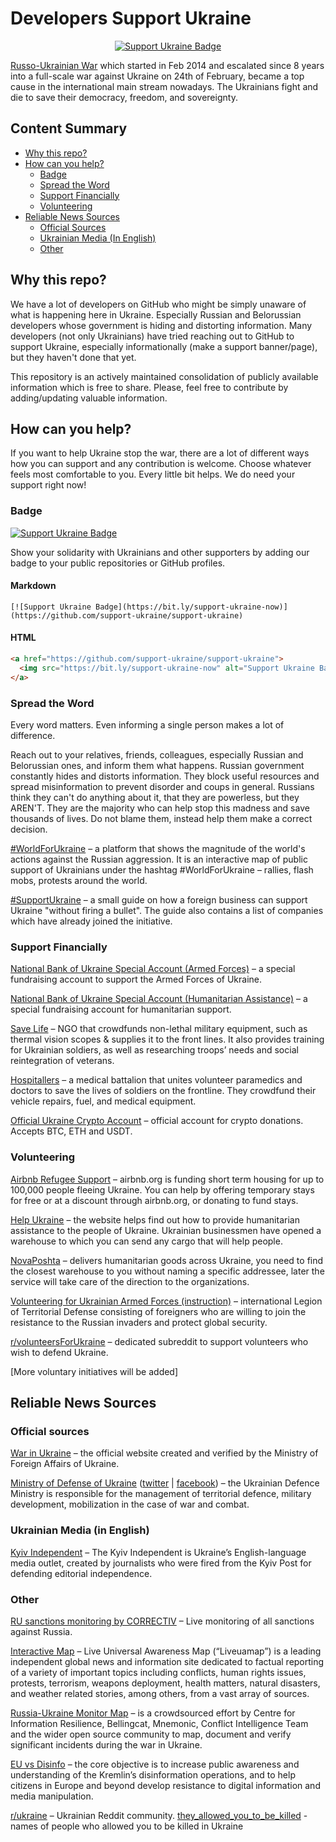 # Developers Support Ukraine

<p align="center">
  <a href="https://github.com/support-ukraine/support-ukraine">
    <img src="https://bit.ly/support-ukraine-now" alt="Support Ukraine Badge" />
  </a>
</p>

[Russo-Ukrainian War](https://en.wikipedia.org/wiki/Russo-Ukrainian_War) which started in Feb 2014 and escalated since 8 years into a full-scale war against Ukraine on 24th of February,  became a top cause in the international main stream nowadays. The Ukrainians fight and die to save their democracy, freedom, and sovereignty.

## Content Summary
- [Why this repo?](#why-this-repo)
- [How can you help?](#how-can-you-help)
  - [Badge](#badge)
  - [Spread the Word](#spread-the-word)
  - [Support Financially](#support-financially)
  - [Volunteering](#volunteering)
- [Reliable News Sources](#reliable-news-sources)
  - [Official Sources](#official-sources)
  - [Ukrainian Media (In English)](#ukrainian-media-in-english)
  - [Other](#other)

## Why this repo?
We have a lot of developers on GitHub who might be simply unaware of what is happening here in Ukraine. Especially Russian and Belorussian developers whose government is hiding and distorting information. Many developers (not only Ukrainians) have tried reaching out to GitHub to support Ukraine, especially informationally (make a support banner/page), but they haven't done that yet.

This repository is an actively maintained consolidation of publicly available information which is free to share. Please, feel free to contribute by adding/updating valuable information.
## How can you help?
If you want to help Ukraine stop the war, there are a lot of different ways how you can support and any contribution is welcome. Choose whatever feels most comfortable to you. Every little bit helps. We do need your support right now!

### Badge
[![Support Ukraine Badge](https://bit.ly/support-ukraine-now)](https://github.com/support-ukraine/support-ukraine)

Show your solidarity with Ukrainians and other supporters by adding our badge to your public repositories or GitHub profiles.

#### Markdown
```text
[![Support Ukraine Badge](https://bit.ly/support-ukraine-now)](https://github.com/support-ukraine/support-ukraine)
```

#### HTML
```html
<a href="https://github.com/support-ukraine/support-ukraine">
  <img src="https://bit.ly/support-ukraine-now" alt="Support Ukraine Badge" />
</a>
```

### Spread the Word
Every word matters. Even informing a single person makes a lot of difference.

Reach out to your relatives, friends, colleagues, especially Russian and Belorussian ones, and inform them what happens. Russian government constantly hides and distorts information. They block useful resources and spread misinformation to prevent disorder and coups in general. Russians think they can't do anything about it, that they are powerless, but they AREN'T. They are the majority who can help stop this madness and save thousands of lives. Do not blame them, instead help them make a correct decision.

[#WorldForUkraine](https://worldforukraine.net/) – a platform that shows the magnitude of the world's actions against the Russian aggression. It is an interactive map of public support of Ukrainians under the hashtag #WorldForUkraine – rallies, flash mobs, protests around the world.

[#SupportUkraine](https://supportukraine.notion.site/) – a small guide on how a foreign business can support Ukraine "without firing a bullet". The guide also contains a list of companies which have already joined the initiative.

### Support Financially
[National Bank of Ukraine Special Account (Armed Forces)](https://bank.gov.ua/en/news/all/natsionalniy-bank-vidkriv-spetsrahunok-dlya-zboru-koshtiv-na-potrebi-armiyi) – a special fundraising account to support the Armed Forces of Ukraine.

[National Bank of Ukraine Special Account (Humanitarian Assistance)](https://bank.gov.ua/en/news/all/natsionalniy-bank-vidkriv-spetsrahunok-dlya-zboru-koshtiv-na-potrebi-armiyi) – a special fundraising account for humanitarian support.

[Save Life](https://savelife.in.ua/donate/) – NGO that crowdfunds non-lethal military equipment, such as thermal vision scopes & supplies it to the front lines. It also provides training for Ukrainian soldiers, as well as researching troops’ needs and social reintegration of veterans.

[Hospitallers](https://www.facebook.com/hospitallers/) – a medical battalion that unites volunteer paramedics and doctors to save the lives of soldiers on the frontline. They crowdfund their vehicle repairs, fuel, and medical equipment.

[Official Ukraine Crypto Account](https://twitter.com/Ukraine/status/1497594592438497282) – official account for crypto donations. Accepts BTC, ETH and USDT.

### Volunteering
[Airbnb Refugee Support](https://airbnb.org/help-ukraine) – airbnb.org is funding short term housing for up to 100,000 people fleeing Ukraine. You can help by offering temporary stays for free or at a discount through airbnb.org, or donating to fund stays.

[Help Ukraine](https://helpukraine.center/en) – the website helps find out how to provide humanitarian assistance to the people of Ukraine. Ukrainian businessmen have opened a warehouse to which you can send any cargo that will help people.

[NovaPoshta](https://novaposhta.ua/eng) – delivers humanitarian goods across Ukraine, you need to find the closest warehouse to you without naming a specific addressee, later the service will take care of the direction to the organizations.

[Volunteering for Ukrainian Armed Forces (instruction)](https://www.ukrinform.net/rubric-ato/3415272-how-to-join-international-legion-to-defend-ukraine-algorithm.html) – international Legion of Territorial Defense consisting of foreigners who are willing to join the resistance to the Russian invaders and protect global security.

[r/volunteersForUkraine](https://www.reddit.com/r/volunteersForUkraine/new/) – dedicated subreddit to support volunteers who wish to defend Ukraine.

[More voluntary initiatives will be added]

## Reliable News Sources
### Official sources
[War in Ukraine](https://war.ukraine.ua/) – the official website created and verified by the Ministry of Foreign Affairs of Ukraine. 

[Ministry of Defense of Ukraine](https://www.mil.gov.ua/en/) ([twitter](https://twitter.com/defenceu) | [facebook](https://www.facebook.com/MinistryofDefence.UA)) – the Ukrainian Defence Ministry is responsible for the management of territorial defence, military development, mobilization in the case of war and combat.

### Ukrainian Media (in English)
[Kyiv Independent](https://kyivindependent.com) – The Kyiv Independent is Ukraine’s English-language media outlet, created by journalists who were fired from the Kyiv Post for defending editorial independence.

### Other
[RU sanctions monitoring by CORRECTIV](https://correctiv.org/en/latest-stories/2022/03/01/sanctions-tracker-live-monitoring-of-all-sanctions-against-russia/) – Live monitoring of all sanctions against Russia.

[Interactive Map](https://liveuamap.com/en) – Live Universal Awareness Map (“Liveuamap”) is a leading independent global news and information site dedicated to factual reporting of a variety of important topics including conflicts, human rights issues, protests, terrorism, weapons deployment, health matters, natural disasters, and weather related stories, among others, from a vast array of sources.

[Russia-Ukraine Monitor Map](https://maphub.net/Cen4infoRes/russian-ukraine-monitor) – is a crowdsourced effort by Centre for Information Resilience, Bellingcat, Mnemonic, Conflict Intelligence Team and the wider open source community to map, document and verify significant incidents during the war in Ukraine.

[EU vs Disinfo](https://euvsdisinfo.eu/) – the core objective is to increase public awareness and understanding of the Kremlin’s disinformation operations, and to help citizens in Europe and beyond develop resistance to digital information and media manipulation.

[r/ukraine](https://www.reddit.com/r/ukraine) – Ukrainian Reddit community.
[they_allowed_you_to_be_killed](https://github.com/iyxanidi1/they_allowed_you_to_be_killed) - names of people who allowed you to be killed in Ukraine
